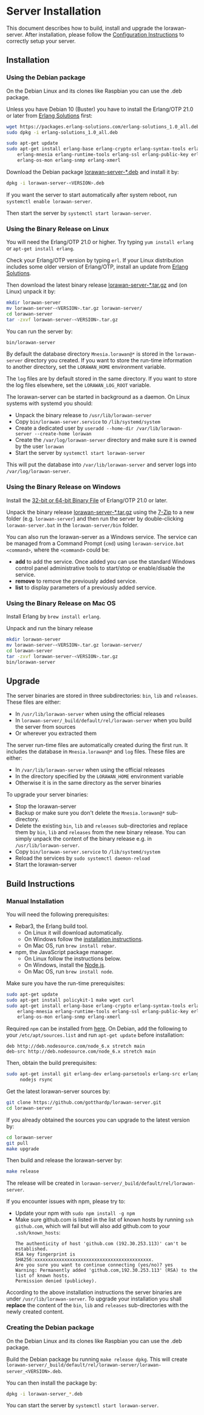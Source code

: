 # Server Installation

This document describes how to build, install and upgrade the lorawan-server.
After installation, please follow the [Configuration Instructions](Configuration.md)
to correctly setup your server.

## Installation

### Using the Debian package

On the Debian Linux and its clones like Raspbian you can use the .deb package.

Unless you have Debian 10 (Buster) you have to install the Erlang/OTP 21.0 or later from
[Erlang Solutions](https://www.erlang-solutions.com/resources/download.html) first:
```bash
wget https://packages.erlang-solutions.com/erlang-solutions_1.0_all.deb
sudo dpkg -i erlang-solutions_1.0_all.deb
```

```bash
sudo apt-get update
sudo apt-get install erlang-base erlang-crypto erlang-syntax-tools erlang-inets \
    erlang-mnesia erlang-runtime-tools erlang-ssl erlang-public-key erlang-asn1 \
    erlang-os-mon erlang-snmp erlang-xmerl
```

Download the Debian package
[lorawan-server-*.deb](https://github.com/gotthardp/lorawan-server/releases)
and install it by:
```bash
dpkg -i lorawan-server-<VERSION>.deb
```

If you want the server to start automatically after system reboot, run
`systemctl enable lorawan-server`.

Then start the server by `systemctl start lorawan-server`.

### Using the Binary Release on Linux

You will need the Erlang/OTP 21.0 or higher. Try typing `yum install erlang` or
`apt-get install erlang`.

Check your Erlang/OTP version by typing `erl`. If your Linux distribution
includes some older version of Erlang/OTP, install an update from
[Erlang Solutions](https://www.erlang-solutions.com/resources/download.html).

Then download the latest binary release
[lorawan-server-*.tar.gz](https://github.com/gotthardp/lorawan-server/releases)
and (on Linux) unpack it by:
```bash
mkdir lorawan-server
mv lorawan-server-<VERSION>.tar.gz lorawan-server/
cd lorawan-server
tar -zxvf lorawan-server-<VERSION>.tar.gz
```

You can run the server by:
```bash
bin/lorawan-server
```

By default the database directory `Mnesia.lorawan@*` is stored in
the `lorawan-server` directory you created. If you want to store the run-time
information to another directory, set the `LORAWAN_HOME` environment variable.

The `log` files are by default stored in the same directory. If you want to
store the log files elsewhere, set the `LORAWAN_LOG_ROOT` variable.

The lorawan-server can be started in background as a daemon.
On Linux systems with systemd you should:
 * Unpack the binary release to `/usr/lib/lorawan-server`
 * Copy `bin/lorawan-server.service` to `/lib/systemd/system`
 * Create a dedicated user by `useradd --home-dir /var/lib/lorawan-server --create-home lorawan`
 * Create the `/var/log/lorawan-server` directory and make sure it is owned by the user `lorawan`
 * Start the server by `systemctl start lorawan-server`

This will put the database into `/var/lib/lorawan-server` and server logs into
`/var/log/lorawan-server`.

### Using the Binary Release on Windows

Install the [32-bit or 64-bit Binary File](http://www.erlang.org/downloads) of
Erlang/OTP 21.0 or later.

Unpack the binary release
[lorawan-server-*.tar.gz](https://github.com/gotthardp/lorawan-server/releases)
using the [7-Zip](http://www.7-zip.org) to a new folder
(e.g. `lorawan-server`) and then run the server by double-clicking `lorawan-server.bat`
in the `lorawan-server/bin` folder.

You can also run the lorawan-server as a Windows service.
The service can be managed from a Command Prompt (`cmd`) using
`lorawan-service.bat <command>`, where the `<command>` could be:
 - **add** to add the service. Once added you can use the standard Windows control
   panel administrative tools to start/stop or enable/disable the service.
 - **remove** to remove the previously added service.
 - **list** to display parameters of a previously added service.

### Using the Binary Release on Mac OS

Install Erlang by `brew install erlang`.

Unpack and run the binary release
```bash
mkdir lorawan-server
mv lorawan-server-<VERSION>.tar.gz lorawan-server/
cd lorawan-server
tar -zxvf lorawan-server-<VERSION>.tar.gz
bin/lorawan-server
```


## Upgrade

The server binaries are stored in three subdirectories: `bin`, `lib` and `releases`.
These files are either:
 * In `/usr/lib/lorawan-server` when using the official releases
 * In `lorawan-server/_build/default/rel/lorawan-server` when you build the server
   from sources
 * Or wherever you extracted them

The server run-time files are automatically created during the first run. It
includes the database in `Mnesia.lorawan@*` and `log` files. These files are either:
 * In `/var/lib/lorawan-server` when using the official releases
 * In the directory specified by the `LORAWAN_HOME` environment variable
 * Otherwise it is in the same directory as the server binaries

To upgrade your server binaries:
 * Stop the lorawan-server
 * Backup or make sure you don't delete the `Mnesia.lorawan@*` sub-directory.
 * Delete the existing `bin`, `lib` and `releases` sub-directories and replace
   them by `bin`, `lib` and `releases` from the new binary release. You can simply
   unpack the content of the binary release e.g. in `/usr/lib/lorawan-server`.
 * Copy `bin/lorawan-server.service` to `/lib/systemd/system`
 * Reload the services by `sudo systemctl daemon-reload`
 * Start the lorawan-server


## Build Instructions

### Manual Installation

You will need the following prerequisites:
 * Rebar3, the Erlang build tool.
   * On Linux it will download automatically.
   * On Windows follow the [installation instructions](https://www.rebar3.org/docs/getting-started).
   * On Mac OS, run `brew install rebar`.
 * npm, the JavaScript package manager.
   * On Linux follow the instructions below.
   * On Windows, install the [Node.js](https://nodejs.org/en/).
   * On Mac OS, run `brew install node`.

Make sure you have the run-time prerequisites:

```bash
sudo apt-get update
sudo apt-get install policykit-1 make wget curl
sudo apt-get install erlang-base erlang-crypto erlang-syntax-tools erlang-inets \
    erlang-mnesia erlang-runtime-tools erlang-ssl erlang-public-key erlang-asn1 \
    erlang-os-mon erlang-snmp erlang-xmerl
```

Required `npm` can be installed from [here](https://github.com/nodesource/distributions).
On Debian, add the following to your `/etc/apt/sources.list` and run `apt-get update`
before installation:
```
deb http://deb.nodesource.com/node_6.x stretch main
deb-src http://deb.nodesource.com/node_6.x stretch main
```

Then, obtain the build prerequisites:
```bash
sudo apt-get install git erlang-dev erlang-parsetools erlang-src erlang-eunit \
     nodejs rsync
```

Get the latest lorawan-server sources by:
```bash
git clone https://github.com/gotthardp/lorawan-server.git
cd lorawan-server
```

If you already obtained the sources you can upgrade to the latest version by:
```bash
cd lorawan-server
git pull
make upgrade
```

Then build and release the lorawan-server by:
```bash
make release
```

The release will be created in `lorawan-server/_build/default/rel/lorawan-server`.

If you encounter issues with npm, please try to:
 * Update your npm with `sudo npm install -g npm`
 * Make sure github.com is listed in the list of known hosts by running `ssh github.com`,
   which will fail but will also add github.com to your `.ssh/known_hosts`:
   ```
   The authenticity of host 'github.com (192.30.253.113)' can't be established.
   RSA key fingerprint is SHA256:xxxxxxxxxxxxxxxxxxxxxxxxxxxxxxxxxxxxxxxxxxx.
   Are you sure you want to continue connecting (yes/no)? yes
   Warning: Permanently added 'github.com,192.30.253.113' (RSA) to the list of known hosts.
   Permission denied (publickey).
   ```

According to the above installation instructions the server binaries are under
`/usr/lib/lorawan-server`. To upgrade your installation you shall **replace** the
content of the `bin`, `lib` and `releases` sub-directories with the newly created
content.

### Creating the Debian package

On the Debian Linux and its clones like Raspbian you can use the .deb package.

Build the Debian package bu running `make release dpkg`. This will create
`lorawan-server/_build/default/rel/lorawan-server/lorawan-server_<VERSION>.deb`.

You can then install the package by:
```bash
dpkg -i lorawan-server_*.deb
```

You can start the server by `systemctl start lorawan-server`.
